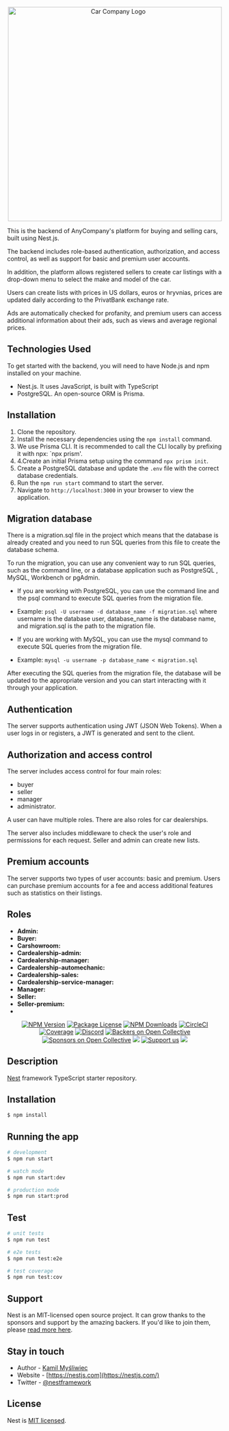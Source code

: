 <p align="center">
  <a href="http://localhost:3000/api/doc#/" target="blank"><img src="https://img.freepik.com/free-vector/transport-flat-muscle-car-illustration_23-2149450022.jpg?w=996&t=st=1684642071~exp=1684642671~hmac=7a6841e10a0a35499c4e1ea68c5daac7ad61cfff71f309c0959e0c7a7857b630" width="500" alt="Car Company Logo" /></a>
</p>

[circleci-image]: https://img.shields.io/circleci/build/github/nestjs/nest/master?token=abc123def456
[circleci-url]: https://circleci.com/gh/nestjs/nest

<p>This is the backend of AnyCompany's platform for buying and selling cars, built using Nest.js.</p>
<p>The backend includes role-based authentication, authorization, and access control, as well as support for basic and premium user accounts.</p>
<p>In addition, the platform allows registered sellers to create car listings with a drop-down menu to select the make and model of the car.</p>
<p>Users can create lists with prices in US dollars, euros or hryvnias, prices are updated daily according to the PrivatBank exchange rate. </p>
<p>Ads are automatically checked for profanity, and premium users can access additional information about their ads, such as views and average regional prices.</p>

## Technologies Used
To get started with the backend, you will need to have Node.js and npm installed on your machine.

- Nest.js. It uses JavaScript, is built with TypeScript
- PostgreSQL. An open-source ORM is Prisma.

## Installation
1. Clone the repository.
2. Install the necessary dependencies using the `npm install` command.
3. We use Prisma CLI. It is recommended to call the CLI locally by prefixing it with npx:
   `npx prism'. 
4. 4.Create an initial Prisma setup using the command
   `npx prism init`.
5. Create a PostgreSQL database and update the `.env` file with the correct database credentials.
6. Run the `npm run start` command to start the server.
7. Navigate to `http://localhost:3000` in your browser to view the application.

## Migration database
<p>There is a migration.sql file in the project which means that the database is already created and you need to run SQL queries from this file to create the database schema.</p>
<p>To run the migration, you can use any convenient way to run SQL queries, such as the command line, or a database application such as PostgreSQL , MySQL, Workbench or pgAdmin.</p>

- If you are working with PostgreSQL, you can use the command line and the psql command to execute SQL queries from the migration file.
- Example: `psql -U username -d database_name -f migration.sql`
where username is the database user, database_name is the database name, and migration.sql is the path to the migration file.

- If you are working with MySQL, you can use the mysql command to execute SQL queries from the migration file.
- Example: `mysql -u username -p database_name < migration.sql`
<p>After executing the SQL queries from the migration file, the database will be updated to the appropriate version and you can start interacting with it through your application.</p>

## Authentication
The server supports authentication using JWT (JSON Web Tokens). When a user logs in or registers, a JWT is generated and sent to the client.

## Authorization and access control
The server includes access control for four main roles: 
- buyer
- seller
- manager
- administrator. 
<p>A user can have multiple roles. There are also roles for car dealerships.</p>
<p>The server also includes middleware to check the user's role and permissions for each request. Seller and admin can create new lists.</p>

## Premium accounts
The server supports two types of user accounts: basic and premium. Users can purchase premium accounts for a fee and access additional features such as statistics on their listings.

## Roles
- __Admin:__
- __Buyer:__
- __Carshowroom:__
- __Cardealership-admin:__
- __Cardealership-manager:__
- __Cardealership-automechanic:__
- __Cardealership-sales:__
- __Cardealership-service-manager:__
- __Manager:__
- __Seller:__
- __Seller-premium:__
- 









<p align="center">
<a href="https://www.npmjs.com/~nestjscore" target="_blank"><img src="https://img.shields.io/npm/v/@nestjs/core.svg" alt="NPM Version" /></a>
<a href="https://www.npmjs.com/~nestjscore" target="_blank"><img src="https://img.shields.io/npm/l/@nestjs/core.svg" alt="Package License" /></a>
<a href="https://www.npmjs.com/~nestjscore" target="_blank"><img src="https://img.shields.io/npm/dm/@nestjs/common.svg" alt="NPM Downloads" /></a>
<a href="https://circleci.com/gh/nestjs/nest" target="_blank"><img src="https://img.shields.io/circleci/build/github/nestjs/nest/master" alt="CircleCI" /></a>
<a href="https://coveralls.io/github/nestjs/nest?branch=master" target="_blank"><img src="https://coveralls.io/repos/github/nestjs/nest/badge.svg?branch=master#9" alt="Coverage" /></a>
<a href="https://discord.gg/G7Qnnhy" target="_blank"><img src="https://img.shields.io/badge/discord-online-brightgreen.svg" alt="Discord"/></a>
<a href="https://opencollective.com/nest#backer" target="_blank"><img src="https://opencollective.com/nest/backers/badge.svg" alt="Backers on Open Collective" /></a>
<a href="https://opencollective.com/nest#sponsor" target="_blank"><img src="https://opencollective.com/nest/sponsors/badge.svg" alt="Sponsors on Open Collective" /></a>
  <a href="https://paypal.me/kamilmysliwiec" target="_blank"><img src="https://img.shields.io/badge/Donate-PayPal-ff3f59.svg"/></a>
    <a href="https://opencollective.com/nest#sponsor"  target="_blank"><img src="https://img.shields.io/badge/Support%20us-Open%20Collective-41B883.svg" alt="Support us"></a>
  <a href="https://twitter.com/nestframework" target="_blank"><img src="https://img.shields.io/twitter/follow/nestframework.svg?style=social&label=Follow"></a>
</p>
  <!--[![Backers on Open Collective](https://opencollective.com/nest/backers/badge.svg)](https://opencollective.com/nest#backer)
  [![Sponsors on Open Collective](https://opencollective.com/nest/sponsors/badge.svg)](https://opencollective.com/nest#sponsor)-->

## Description

[Nest](https://github.com/nestjs/nest) framework TypeScript starter repository.

## Installation

```bash
$ npm install
```

## Running the app

```bash
# development
$ npm run start

# watch mode
$ npm run start:dev

# production mode
$ npm run start:prod
```

## Test

```bash
# unit tests
$ npm run test

# e2e tests
$ npm run test:e2e

# test coverage
$ npm run test:cov
```

## Support

Nest is an MIT-licensed open source project. It can grow thanks to the sponsors and support by the amazing backers. If you'd like to join them, please [read more here](https://docs.nestjs.com/support).

## Stay in touch

- Author - [Kamil Myśliwiec](https://kamilmysliwiec.com)
- Website - [https://nestjs.com](https://nestjs.com/)
- Twitter - [@nestframework](https://twitter.com/nestframework)

## License

Nest is [MIT licensed](LICENSE).
